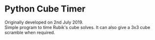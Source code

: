 # Python Cube Timer
Originally developed on 2nd July 2019.\
Simple program to time Rubik's cube solves. It can also give a 3x3 cube scramble when required.
